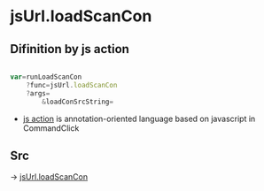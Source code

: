 # jsUrl.loadScanCon

## Difinition by js action

```js.js

var=runLoadScanCon
	?func=jsUrl.loadScanCon
	?args=
		&loadConSrcString=
```

- [js action]() is annotation-oriented language based on javascript in CommandClick

## Src

-> [jsUrl.loadScanCon](https://github.com/puutaro/CommandClick/blob/master/app/src/main/java/com/puutaro/commandclick/fragment_lib/terminal_fragment/js_interface/JsUrl.kt#L99)


